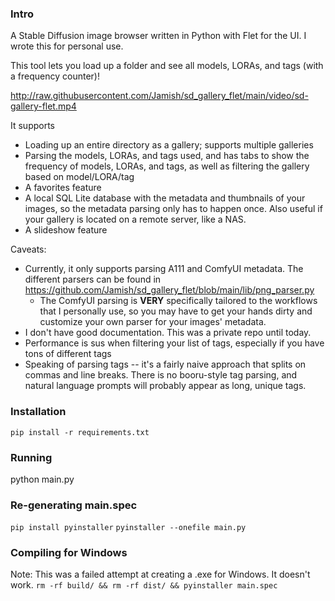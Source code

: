 ### Intro

A Stable Diffusion image browser written in Python with Flet for the UI. I wrote this for personal use.

This tool lets you load up a folder and see all models, LORAs, and tags (with a frequency counter)! 

http://raw.githubusercontent.com/Jamish/sd_gallery_flet/main/video/sd-gallery-flet.mp4

It supports
* Loading up an entire directory as a gallery; supports multiple galleries
* Parsing the models, LORAs, and tags used, and has tabs to show the frequency of models, LORAs, and tags, as well as filtering the gallery based on model/LORA/tag
* A favorites feature
* A local SQL Lite database with the metadata and thumbnails of your images, so the metadata parsing only has to happen once. Also useful if your gallery is located on a remote server, like a NAS.
* A slideshow feature

Caveats:
* Currently, it only supports parsing A111 and ComfyUI metadata. The different parsers can be found in https://github.com/Jamish/sd_gallery_flet/blob/main/lib/png_parser.py
  * The ComfyUI parsing is **VERY** specifically tailored to the workflows that I personally use, so you may have to get your hands dirty and customize your own parser for your images' metadata.
* I don't have good documentation. This was a private repo until today.
* Performance is sus when filtering your list of tags, especially if you have tons of different tags
* Speaking of parsing tags -- it's a fairly naive approach that splits on commas and line breaks. There is no booru-style tag parsing, and natural language prompts will probably appear as long, unique tags.

### Installation
`pip install -r requirements.txt`

### Running
python main.py

### Re-generating main.spec
`pip install pyinstaller`
`pyinstaller --onefile main.py`

### Compiling for Windows
Note: This was a failed attempt at creating a .exe for Windows. It doesn't work.
`rm -rf build/ && rm -rf dist/ && pyinstaller main.spec`